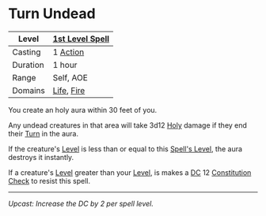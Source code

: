 # Turn Undead

| Level    | [1st Level Spell](1st%20Level%20Spells.md)                                         |
| -------- | ---------------------------------------------------------------------------------- |
| Casting  | 1 [Action](../../../../Game%20Procedures/Action.md)                                |
| Duration | 1 hour                                                                             |
| Range    | Self, AOE                                                                          |
| Domains  | [Life](../../../Spell%20Domains/Life.md), [Fire](../../../Spell%20Domains/Fire.md) |

You create an holy aura within 30 feet of you. 

Any undead creatures in that area will take 3d12 [Holy](../../../../Damage%20Types/Holy.md) damage if they end their [Turn](../../../../Game%20Procedures/Turn.md) in the aura.

If the creature's [Level](../../../../Player%20Characters/Derived%20Statistics/Level.md) is less than or equal to this [Spell's Level](../../../Spell%20Level.md), the aura destroys it instantly.

If a creature's [Level](../../../../Player%20Characters/Derived%20Statistics/Level.md) greater than your [Level](../../../../Player%20Characters/Derived%20Statistics/Level.md), is makes a [DC](../../../../Game%20Procedures/DC.md) 12 [Constitution](../../../../Player%20Characters/Chosen%20Statistics/Constitution.md) [Check](../../../../Game%20Procedures/Check.md) to resist this spell.

---
*Upcast: Increase the DC by 2 per spell level.*
